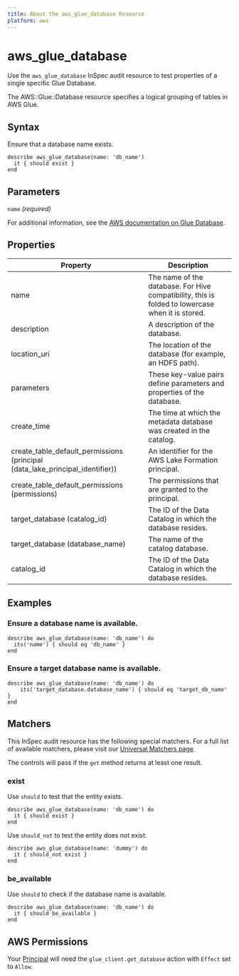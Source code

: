 ```yaml
---
title: About the aws_glue_database Resource
platform: aws
---
```


# aws\_glue\_database

Use the `aws_glue_database` InSpec audit resource to test properties of a single specific Glue Database.

The AWS::Glue::Database resource specifies a logical grouping of tables in AWS Glue.

## Syntax

Ensure that a database name exists.

    describe aws_glue_database(name: 'db_name')
      it { should exist }
    end

## Parameters

`name` _(required)_

For additional information, see the [AWS documentation on Glue Database](https://docs.aws.amazon.com/AWSCloudFormation/latest/UserGuide/aws-resource-glue-database.html).

## Properties

| Property | Description|
| --- | --- |
| name | The name of the database. For Hive compatibility, this is folded to lowercase when it is stored. |
| description | A description of the database. |
| location_uri | The location of the database (for example, an HDFS path). |
| parameters | These key-value pairs define parameters and properties of the database. |
| create_time | The time at which the metadata database was created in the catalog. |
| create_table_default_permissions (principal (data_lake_principal_identifier)) | An identifier for the AWS Lake Formation principal. |
| create_table_default_permissions (permissions) | The permissions that are granted to the principal. |
| target_database (catalog_id) | The ID of the Data Catalog in which the database resides. |
| target_database (database_name) | The name of the catalog database. |
| catalog_id | The ID of the Data Catalog in which the database resides. |

## Examples

### Ensure a database name is available.
    describe aws_glue_database(name: 'db_name') do
      its('name') { should eq 'db_name' }
    end

### Ensure a target database name is available.
    describe aws_glue_database(name: 'db_name') do
        its('target_database.database_name') { should eq 'target_db_name' }
    end

## Matchers

This InSpec audit resource has the following special matchers. For a full list of available matchers, please visit our [Universal Matchers page](https://www.inspec.io/docs/reference/matchers/).

The controls will pass if the `get` method returns at least one result.

### exist

Use `should` to test that the entity exists.

    describe aws_glue_database(name: 'db_name') do
      it { should exist }
    end

Use `should_not` to test the entity does not exist.

    describe aws_glue_database(name: 'dummy') do
      it { should_not exist }
    end

### be_available

Use `should` to check if the database name is available.

    describe aws_glue_database(name: 'db_name') do
      it { should be_available }
    end

## AWS Permissions

Your [Principal](https://docs.aws.amazon.com/IAM/latest/UserGuide/intro-structure.html#intro-structure-principal) will need the `glue_client.get_database` action with `Effect` set to `Allow`.